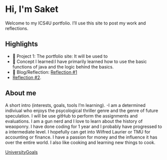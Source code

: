 # Hi, I'm Saket
Welcome to my ICS4U portfolio. I’ll use this site to post my work and reflections.

## Highlights
- 🔧 Project 1: The portfolio site: It will be used to 
- 🧠 Concept I learned:I have primarily learned how to use the basic functions of java and the logic behind the basics. 
- 📝 Blog/Reflection: [Reflection #1](./posts/first_reflection.md)
- [Reflection #2](./posts/Second.md).

## About me
A short intro (interests, goals, tools I’m learning).
-I am a determined indiviual who enjoys the psycological thriller genre and the genre of future speculation. I will be use gitHub to perform the assignments and evaluations. I am a gun nerd and I love 
to learn about the history of weaoponry.  I have done coding for 1 year and I probably have progressed to a intermediate level. I hopefully can get into Wilfred Laurier or TMU for accounting or finance.
I have a passion for money and the influence it has over the entire world. I also like cooking and learning new things to cook. 

[UniversityGoals](./assets/UniversityGoals.md)
